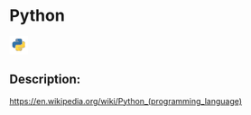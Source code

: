 # Python

![Python](images/Python.png)

## Description:
https://en.wikipedia.org/wiki/Python_(programming_language)

